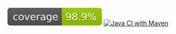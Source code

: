 ![coverage](.github/badges/jacoco.svg)
[![Java CI with Maven](https://github.com/amerigovegliante/assignment_2/actions/workflows/build.yml/badge.svg)](https://github.com/amerigovegliante/assignment_2/actions/workflows/build.yml)
